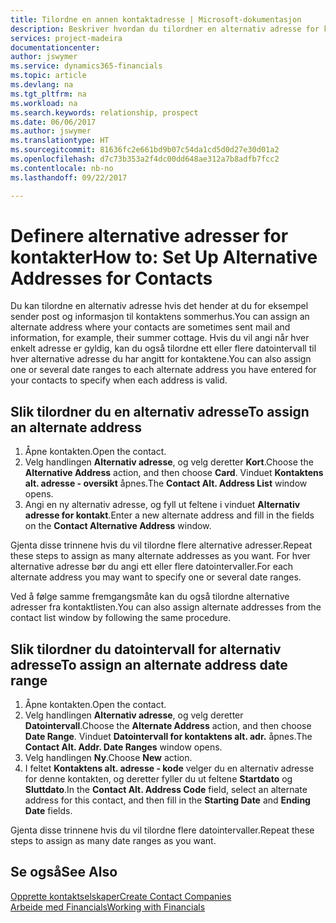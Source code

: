 ```yaml
---
title: Tilordne en annen kontaktadresse | Microsoft-dokumentasjon
description: Beskriver hvordan du tilordner en alternativ adresse for kontakter eller prospekter som informasjon av og til sendes til.
services: project-madeira
documentationcenter: 
author: jswymer
ms.service: dynamics365-financials
ms.topic: article
ms.devlang: na
ms.tgt_pltfrm: na
ms.workload: na
ms.search.keywords: relationship, prospect
ms.date: 06/06/2017
ms.author: jswymer
ms.translationtype: HT
ms.sourcegitcommit: 81636fc2e661bd9b07c54da1cd5d0d27e30d01a2
ms.openlocfilehash: d7c73b353a2f4dc00dd648ae312a7b8adfb7fcc2
ms.contentlocale: nb-no
ms.lasthandoff: 09/22/2017

---
```

# <a name="how-to-set-up-alternative-addresses-for-contacts"></a><span data-ttu-id="08ae4-103">Definere alternative adresser for kontakter</span><span class="sxs-lookup"><span data-stu-id="08ae4-103">How to: Set Up Alternative Addresses for Contacts</span></span>
<span data-ttu-id="08ae4-104">Du kan tilordne en alternativ adresse hvis det hender at du for eksempel sender post og informasjon til kontaktens sommerhus.</span><span class="sxs-lookup"><span data-stu-id="08ae4-104">You can assign an alternate address where your contacts are sometimes sent mail and information, for example, their summer cottage.</span></span> <span data-ttu-id="08ae4-105">Hvis du vil angi når hver enkelt adresse er gyldig, kan du også tilordne ett eller flere datointervall til hver alternative adresse du har angitt for kontaktene.</span><span class="sxs-lookup"><span data-stu-id="08ae4-105">You can also assign one or several date ranges to each alternate address you have entered for your contacts to specify when each address is valid.</span></span>

## <a name="to-assign-an-alternate-address"></a><span data-ttu-id="08ae4-106">Slik tilordner du en alternativ adresse</span><span class="sxs-lookup"><span data-stu-id="08ae4-106">To assign an alternate address</span></span>
1. <span data-ttu-id="08ae4-107">Åpne kontakten.</span><span class="sxs-lookup"><span data-stu-id="08ae4-107">Open the contact.</span></span>
2. <span data-ttu-id="08ae4-108">Velg handlingen **Alternativ adresse**, og velg deretter **Kort**.</span><span class="sxs-lookup"><span data-stu-id="08ae4-108">Choose the **Alternative Address** action, and then choose **Card**.</span></span> <span data-ttu-id="08ae4-109">Vinduet **Kontaktens alt. adresse - oversikt** åpnes.</span><span class="sxs-lookup"><span data-stu-id="08ae4-109">The **Contact Alt. Address List** window opens.</span></span>
3. <span data-ttu-id="08ae4-110">Angi en ny alternativ adresse, og fyll ut feltene i vinduet **Alternativ adresse for kontakt**.</span><span class="sxs-lookup"><span data-stu-id="08ae4-110">Enter a new alternate address and fill in the fields on the **Contact Alternative Address** window.</span></span>

<span data-ttu-id="08ae4-111">Gjenta disse trinnene hvis du vil tilordne flere alternative adresser.</span><span class="sxs-lookup"><span data-stu-id="08ae4-111">Repeat these steps to assign as many alternate addresses as you want.</span></span> <span data-ttu-id="08ae4-112">For hver alternative adresse bør du angi ett eller flere datointervaller.</span><span class="sxs-lookup"><span data-stu-id="08ae4-112">For each alternate address you may want to specify one or several date ranges.</span></span>

<span data-ttu-id="08ae4-113">Ved å følge samme fremgangsmåte kan du også tilordne alternative adresser fra kontaktlisten.</span><span class="sxs-lookup"><span data-stu-id="08ae4-113">You can also assign alternate addresses from the contact list window by following the same procedure.</span></span>

## <a name="to-assign-an-alternate-address-date-range"></a><span data-ttu-id="08ae4-114">Slik tilordner du datointervall for alternativ adresse</span><span class="sxs-lookup"><span data-stu-id="08ae4-114">To assign an alternate address date range</span></span>
1. <span data-ttu-id="08ae4-115">Åpne kontakten.</span><span class="sxs-lookup"><span data-stu-id="08ae4-115">Open the contact.</span></span>
2. <span data-ttu-id="08ae4-116">Velg handlingen **Alternativ adresse**, og velg deretter **Datointervall**.</span><span class="sxs-lookup"><span data-stu-id="08ae4-116">Choose the **Alternate Address** action, and then choose **Date Range**.</span></span> <span data-ttu-id="08ae4-117">Vinduet **Datointervall for kontaktens alt. adr.** åpnes.</span><span class="sxs-lookup"><span data-stu-id="08ae4-117">The **Contact Alt. Addr. Date Ranges** window opens.</span></span>
3. <span data-ttu-id="08ae4-118">Velg handlingen **Ny**.</span><span class="sxs-lookup"><span data-stu-id="08ae4-118">Choose **New** action.</span></span>
4. <span data-ttu-id="08ae4-119">I feltet **Kontaktens alt. adresse - kode** velger du en alternativ adresse for denne kontakten, og deretter fyller du ut feltene **Startdato** og **Sluttdato**.</span><span class="sxs-lookup"><span data-stu-id="08ae4-119">In the **Contact Alt. Address Code** field, select an alternate address for this contact, and then fill in the **Starting Date** and **Ending Date** fields.</span></span>

<span data-ttu-id="08ae4-120">Gjenta disse trinnene hvis du vil tilordne flere datointervaller.</span><span class="sxs-lookup"><span data-stu-id="08ae4-120">Repeat these steps to assign as many date ranges as you want.</span></span>

## <a name="see-also"></a><span data-ttu-id="08ae4-121">Se også</span><span class="sxs-lookup"><span data-stu-id="08ae4-121">See Also</span></span>
[<span data-ttu-id="08ae4-122">Opprette kontaktselskaper</span><span class="sxs-lookup"><span data-stu-id="08ae4-122">Create Contact Companies</span></span>](marketing-create-contact-companies.md)  
[<span data-ttu-id="08ae4-123">Arbeide med Financials</span><span class="sxs-lookup"><span data-stu-id="08ae4-123">Working with Financials</span></span>](ui-work-product.md)

